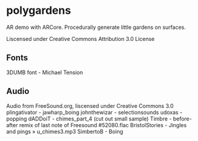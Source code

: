 # polygardens
AR demo with ARCore. Procedurally generate little gardens on surfaces.

Liscensed under Creative Commons Attribution 3.0 License

## Fonts
3DUMB font - Michael Tension

## Audio
Audio from FreeSound.org, liscensed under Creative Commons 3.0
plingativator - jawharp_boing
johnthewizar - selectionsounds
udoxas - popping
dADDoiT - chimes_part_4 (cut out small sample)
Timbre - before-after remix of last note of Freesound #52080.flac
BristolStories - Jingles and pings » u_chimes3.mp3
SimbertoB - Boing
